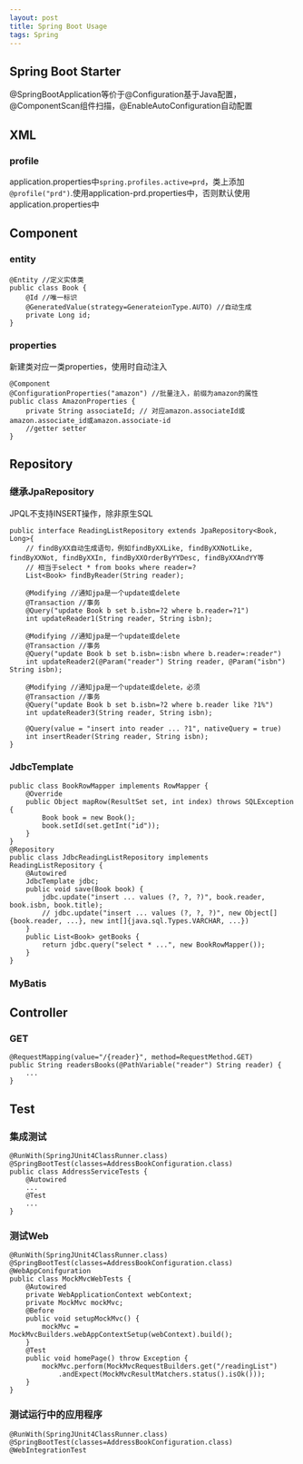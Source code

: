 ```yaml
---
layout: post
title: Spring Boot Usage
tags: Spring
---
```

## Spring Boot Starter
@SpringBootApplication等价于@Configuration基于Java配置，@ComponentScan组件扫描，@EnableAutoConfiguration自动配置

## XML
### profile
application.properties中`spring.profiles.active=prd`，类上添加`@profile("prd")`.使用application-prd.properties中，否则默认使用application.properties中

## Component
### entity
```
@Entity //定义实体类
public class Book {
    @Id //唯一标识
    @GeneratedValue(strategy=GenerateionType.AUTO) //自动生成
    private Long id;
}
```
### properties
新建类对应一类properties，使用时自动注入
```
@Component
@ConfigurationProperties("amazon") //批量注入，前缀为amazon的属性
public class AmazonProperties {
    private String associateId; // 对应amazon.associateId或amazon.associate_id或amazon.associate-id
    //getter setter
}
```
## Repository
### 继承JpaRepository
JPQL不支持INSERT操作，除非原生SQL
```
public interface ReadingListRepository extends JpaRepository<Book, Long>{
    // findByXX自动生成语句，例如findByXXLike, findByXXNotLike, findByXXNot, findByXXIn, findByXXOrderByYYDesc, findByXXAndYY等
    // 相当于select * from books where reader=?
    List<Book> findByReader(String reader);
    
    @Modifying //通知jpa是一个update或delete
    @Transaction //事务
    @Query("update Book b set b.isbn=?2 where b.reader=?1")
    int updateReader1(String reader, String isbn);
    
    @Modifying //通知jpa是一个update或delete
    @Transaction //事务
    @Query("update Book b set b.isbn=:isbn where b.reader=:reader")
    int updateReader2(@Param("reader") String reader, @Param("isbn") String isbn);
    
    @Modifying //通知jpa是一个update或delete，必须
    @Transaction //事务
    @Query("update Book b set b.isbn=?2 where b.reader like ?1%")
    int updateReader3(String reader, String isbn);
    
    @Query(value = "insert into reader ... ?1", nativeQuery = true)
    int insertReader(String reader, String isbn);
}
```
### JdbcTemplate
```
public class BookRowMapper implements RowMapper {
    @Override
    public Object mapRow(ResultSet set, int index) throws SQLException {
        Book book = new Book();
        book.setId(set.getInt("id"));
    }
}
@Repository
public class JdbcReadingListRepository implements ReadingListRepository {
    @Autowired
    JdbcTemplate jdbc;
    public void save(Book book) {
        jdbc.update("insert ... values (?, ?, ?)", book.reader, book.isbn, book.title);
        // jdbc.update("insert ... values (?, ?, ?)", new Object[]{book.reader, ...}, new int[]{java.sql.Types.VARCHAR, ...})
    }
    public List<Book> getBooks {
        return jdbc.query("select * ...", new BookRowMapper());
    }
}
```
### MyBatis

## Controller
### GET
```
@RequestMapping(value="/{reader}", method=RequestMethod.GET)
public String readersBooks(@PathVariable("reader") String reader) {
    ...
}
```

## Test
### 集成测试
```
@RunWith(SpringJUnit4ClassRunner.class)
@SpringBootTest(classes=AddressBookConfiguration.class)
public class AddressServiceTests {
    @Autowired
    ...
    @Test
    ...
}
```
### 测试Web
```
@RunWith(SpringJUnit4ClassRunner.class)
@SpringBootTest(classes=AddressBookConfiguration.class)
@WebAppConifguration
public class MockMvcWebTests {
    @Autowired
    private WebApplicationContext webContext;
    private MockMvc mockMvc;
    @Before
    public void setupMockMvc() {
        mockMvc = MockMvcBuilders.webAppContextSetup(webContext).build();
    }
    @Test
    public void homePage() throw Exception {
        mockMvc.perform(MockMvcRequestBuilders.get("/readingList")
            .andExpect(MockMvcResultMatchers.status().isOk()));
    }
}
```
### 测试运行中的应用程序
```
@RunWith(SpringJUnit4ClassRunner.class)
@SpringBootTest(classes=AddressBookConfiguration.class)
@WebIntegrationTest
```
